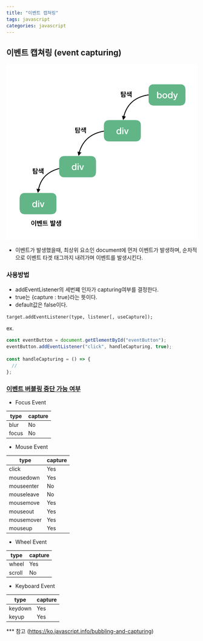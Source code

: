 ```yaml
---
title: "이벤트 캡쳐링"
tags: javascript
categories: javascript
---
```


## 이벤트 캡쳐링 (event capturing)

![capture ex](/assets/images/post/img-event-capturing.png)

- 이벤트가 발생했을때, 최상위 요소인 document에 먼저 이벤트가 발생하며, 순차적으로 이벤트 타겟 태그까지 내려가며 이벤트를 발생시킨다.

### 사용방법

- addEventListener의 세번쨰 인자가 capturing여부를 결정한다.
- true는 {capture : true}라는 뜻이다.
- default값은 false이다.

```
target.addEventListener(type, listener[, useCapture]);
```

ex.

```javascript
const eventButton = document.getElementById("eventButton");
eventButton.addEventListener("click", handleCapturing, true);

const handleCapturing = () => {
  //
};
```

### <a href="https://www.w3.org/TR/uievents/#event-types" target="_blank">이벤트 버블링 중단 가능 여부</a>

- Focus Event

| type  | capture |
| ----- | ------- |
| blur  | No      |
| focus | No      |

- Mouse Event

| type       | capture |
| ---------- | ------- |
| click      | Yes     |
| mousedown  | Yes     |
| mouseenter | No      |
| mouseleave | No      |
| mousemove  | Yes     |
| mouseout   | Yes     |
| mousemover | Yes     |
| mouseup    | Yes     |

- Wheel Event

| type   | capture |
| ------ | ------- |
| wheel  | Yes     |
| scroll | No      |

- Keyboard Event

| type    | capture |
| ------- | ------- |
| keydown | Yes     |
| keyup   | Yes     |

\*\*\* 참고 (https://ko.javascript.info/bubbling-and-capturing)
